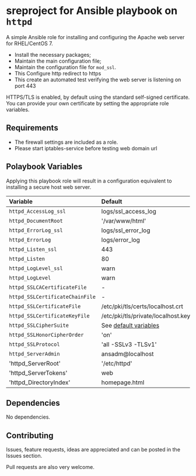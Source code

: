 # sreproject for Ansible playbook on `httpd`

A simple Ansible role for installing and configuring the Apache web server for RHEL/CentOS 7.
- Install the necessary packages;
- Maintain the main configuration file;
- Maintain the configuration file for `mod_ssl`.
- This Configure http redirect to https
- This create an automated test verifying the web server is listening on port 443

HTTPS/TLS is enabled, by default using the standard self-signed certificate. You can provide your own certificate by setting the appropriate role variables.

## Requirements

- The firewall settings are included as a role.
- Please start iptables-service before testing web domain url

## Polaybook Variables

Applying this playbook role will result in a configuration equivalent to installing a secure host web server. 

| Variable                        | Default                                                                                 
| :---                            | :---                                                                                                                      
| `httpd_AccessLog_ssl`           | logs/ssl_access_log                                                                                                             
| `httpd_DocumentRoot`            | '/var/www/html'                                                                                                                   
| `httpd_ErrorLog_ssl`            | logs/ssl_error_log                                                                                                                
| `httpd_ErrorLog`                | logs/error_log                                                                                                                    
| `httpd_Listen_ssl`              | 443                                                                                                                               
| `httpd_Listen`                  | 80                                                                                                                                
| `httpd_LogLevel_ssl`            | warn                                                                                                                              
| `httpd_LogLevel`                | warn                                                                                                                              
| `httpd_SSLCACertificateFile`    | -                                                                                                                                 
| `httpd_SSLCertificateChainFile` | -                                                                                                                                 
| `httpd_SSLCertificateFile`      | /etc/pki/tls/certs/localhost.crt                                                                                                  
| `httpd_SSLCertificateKeyFile`   | /etc/pki/tls/private/localhost.key                                                                                              
| `httpd_SSLCipherSuite`          | See [default variables](defaults/main.yml)                                                                                       
| `httpd_SSLHonorCipherOrder`     | 'on'                                                                                                                             
| `httpd_SSLProtocol`             | 'all -SSLv3 -TLSv1'                                                                                                               
| `httpd_ServerAdmin`             | ansadm@localhost                                                                                                                  
| 'httpd_ServerRoot'              | '/etc/httpd'                                                                                                                      
| 'httpd_ServerTokens'            | web                                        
| 'httpd_DirectoryIndex'          | homepage.html                      

## Dependencies

No dependencies.

## Contributing

Issues, feature requests, ideas are appreciated and can be posted in the Issues section.

Pull requests are also very welcome. 
